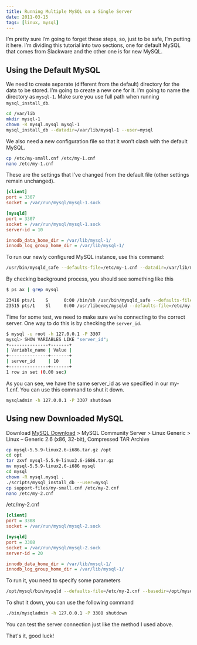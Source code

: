 ```yaml
---
title: Running Multiple MySQL on a Single Server
date: 2011-03-15
tags: [linux, mysql]
---
```


I’m pretty sure I’m going to forget these steps, so, just to be safe, I’m
putting it here. I’m dividing this tutorial into two sections, one for default
MySQL that comes from Slackware and the other one is for new MySQL.

<!--more-->

## Using the Default MySQL

We need to create separate (different from the default) directory for the data
to be stored. I’m going to create a new one for it. I’m going to name the
directory as `mysql-1`. Make sure you use full path when running
`mysql_install_db`.

```bash
cd /var/lib
mkdir mysql-1
chown -R mysql.mysql mysql-1
mysql_install_db --datadir=/var/lib/mysql-1 --user=mysql
```

We also need a new configuration file so that it won’t clash with the default
MySQL.

```bash
cp /etc/my-small.cnf /etc/my-1.cnf
nano /etc/my-1.cnf
```

These are the settings that I’ve changed from the default file (other settings
remain unchanged).

```ini
[client]
port = 3307
socket = /var/run/mysql/mysql-1.sock

[mysqld]
port = 3307
socket = /var/run/mysql/mysql-1.sock
server-id = 10

innodb_data_home_dir = /var/lib/mysql-1/
innodb_log_group_home_dir = /var/lib/mysql-1/
```

To run our newly configured MySQL instance, use this command:

```bash
/usr/bin/mysqld_safe --defaults-file=/etc/my-1.cnf --datadir=/var/lib/mysql-1 &
```

By checking background process, you should see something like this

```bash
$ ps ax | grep mysql

23416 pts/1    S      0:00 /bin/sh /usr/bin/mysqld_safe --defaults-file=/etc/my-1.cnf --datadir=/var/lib/mysql-1
23515 pts/1    Sl     0:00 /usr/libexec/mysqld --defaults-file=/etc/my-1.cnf --basedir=/usr --datadir=/var/lib/mysql-1 --user=mysql --log-error=/var/lib/mysql-1/eebox.err --pid-file=/var/lib/mysql-1/eebox.pid --socket=/var/run/mysql/mysql-1.sock --port=3307
```

Time for some test, we need to make sure we’re connecting to the correct server. One way to do this is by checking the `server_id`.

```bash
$ mysql -u root -h 127.0.0.1 -P 3307
mysql> SHOW VARIABLES LIKE "server_id";
+---------------+-------+
| Variable_name | Value |
+---------------+-------+
| server_id     | 10    |
+---------------+-------+
1 row in set (0.00 sec)
```

As you can see, we have the same server_id as we specified in our my-1.cnf. You can use this command to shut it down.

```bash
mysqladmin -h 127.0.0.1 -P 3307 shutdown
```

## Using new Downloaded MySQL

Download [MySQL Download](http://dev.mysql.com/downloads/) > MySQL Community Server > Linux Generic > Linux – Generic 2.6 (x86, 32-bit), Compressed TAR Archive

```bash
cp mysql-5.5.9-linux2.6-i686.tar.gz /opt
cd opt
tar zxvf mysql-5.5.9-linux2.6-i686.tar.gz
mv mysql-5.5.9-linux2.6-i686 mysql
cd mysql
chown -R mysql.mysql .
./scripts/mysql_install_db --user=mysql
cp support-files/my-small.cnf /etc/my-2.cnf
nano /etc/my-2.cnf
```

/etc/my-2.cnf

```ini
[client]
port = 3308
socket = /var/run/mysql/mysql-2.sock

[mysqld]
port = 3308
socket = /var/run/mysql/mysql-2.sock
server-id = 20

innodb_data_home_dir = /var/lib/mysql-1/
innodb_log_group_home_dir = /var/lib/mysql-1/
```

To run it, you need to specify some parameters

```bash
/opt/mysql/bin/mysqld --defaults-file=/etc/my-2.cnf --basedir=/opt/mysql --datadir=/opt/mysql/data --plugin-dir=/opt/mysql/lib/plugin --user=mysql --log-error=/opt/mysql/data/eebox.err
```

To shut it down, you can use the following command

```bash
./bin/mysqladmin -h 127.0.0.1 -P 3308 shutdown
```

You can test the server connection just like the method I used above.

That's it, good luck!
